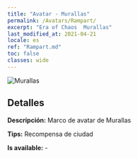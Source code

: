 ```yaml
---
title: "Avatar - Murallas"
permalink: /Avatars/Rampart/
excerpt: "Era of Chaos  Murallas"
last_modified_at: 2021-04-21
locale: es
ref: "Rampart.md"
toc: false
classes: wide
---
```

 ![Murallas](/images/a/avatarFrame_12.png)

## Detalles

 **Descripción:** Marco de avatar de Murallas 

 **Tips:** Recompensa de ciudad 

 **Is available:**  - 

